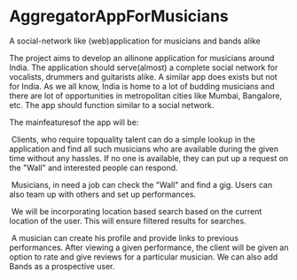 # AggregatorAppForMusicians
A social-network like (web)application for musicians and bands alike

The project aims to develop an all­in­one application for musicians around India. The application should serve(almost) a complete social network for vocalists, drummers and guitarists alike. A similar app does exists but not for India.
As we all know, India is home to a lot of budding musicians and there are lot of opportunities in metropolitan cities like Mumbai, Bangalore, etc. The app should function similar to a social network.

The main​features​of the app will be:

­ Clients, who require top­quality talent can do a simple look­up in the application and find all such musicians who are available during the given time without any hassles. If no one is available, they can put up a request on the "Wall" and interested people can respond.

­ Musicians, in need a job can check the "Wall" and find a gig. Users can also team up with others and set up performances.

­ We will be incorporating location based search based on the current location of the user. This will ensure filtered results for searches.

­ A musician can create his profile and provide links to previous performances. After viewing a given performance, the client will be given an option to rate and give reviews for a particular musician. We can also add Bands as a prospective user.

